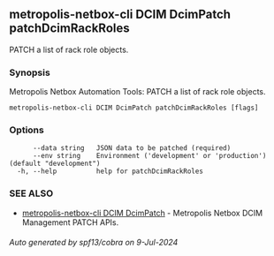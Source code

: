 ## metropolis-netbox-cli DCIM DcimPatch patchDcimRackRoles

PATCH a list of rack role objects.

### Synopsis


Metropolis Netbox Automation Tools:
  PATCH a list of rack role objects.

```
metropolis-netbox-cli DCIM DcimPatch patchDcimRackRoles [flags]
```

### Options

```
      --data string   JSON data to be patched (required)
      --env string    Environment ('development' or 'production') (default "development")
  -h, --help          help for patchDcimRackRoles
```

### SEE ALSO

* [metropolis-netbox-cli DCIM DcimPatch]()	 - Metropolis Netbox DCIM Management PATCH APIs.

###### Auto generated by spf13/cobra on 9-Jul-2024
